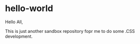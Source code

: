 # hello-world

Hello All,

This is just another sandbox repository fopr me to do some .CSS development.
